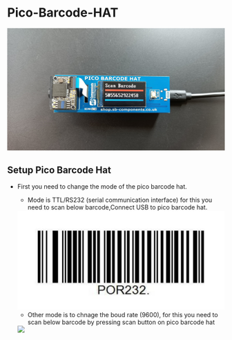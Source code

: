 # Pico-Barcode-HAT

<img src= https://github.com/sbcshop/Pico-Barcode-HAT/blob/main/images/img1.jpg />

## Setup Pico Barcode Hat
* First you need to change the mode of the pico barcode hat.   
  * Mode is TTL/RS232 (serial communication interface) for this you need to scan below barcode,Connect USB to pico barcode hat.

  <img src= https://github.com/sbcshop/Pico-Barcode-HAT/blob/main/images/TTL_RS232.JPG />
  
  * Other mode is to chnage the boud rate (9600), for this you need to scan below barcode by pressing scan button on pico barcode hat
  
  <img src=  />
  
  
  

  
   
